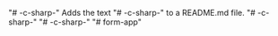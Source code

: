 "# -c-sharp-"  Adds the text "# -c-sharp-" to a README.md file.
"# -c-sharp-" 
"# -c-sharp-" 
"# form-app" 
